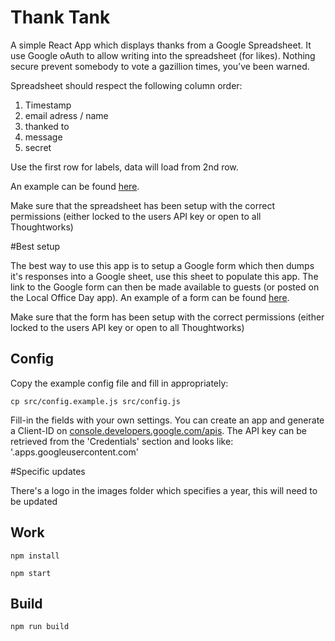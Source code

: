 # Thank Tank

A simple React App which displays thanks from a Google Spreadsheet.
It use Google oAuth to allow writing into the spreadsheet (for likes).
Nothing secure prevent somebody to vote a gazillion times, you’ve been warned.

Spreadsheet should respect the following column order:

1. Timestamp
1. email adress / name
1. thanked to
1. message
1. secret

Use the first row for labels, data will load from 2nd row.

An example can be found [here](https://docs.google.com/spreadsheets/d/1JBJQDopPqTYgTf_Xt6ZpwVF5WdOrD-yEnz18mHUGv54/edit#gid=0).

Make sure that the spreadsheet has been setup with the correct permissions (either locked to the users API key or open to all
Thoughtworks)

#Best setup

The best way to use this app is to setup a Google form which then dumps it's responses into a Google sheet, use this sheet
to populate this app. The link to the Google form can then be made available to guests (or posted on the Local Office Day app).
An example of a form can be found [here](https://docs.google.com/forms/d/126EQUHAcG9Tmp6VN4RuUAEZB9KrqVjOSg5WPPL5tPaU/edit?usp=sharing).

Make sure that the form has been setup with the correct permissions (either locked to the users API key or open to all
Thoughtworks)

## Config

Copy the example config file and fill in appropriately:

```
cp src/config.example.js src/config.js
```

Fill-in the fields with your own settings. You can create an app and generate a
Client-ID on [console.developers.google.com/apis](https://console.developers.google.com/apis/).
The API key can be retrieved from the 'Credentials' section and looks like: 
'<unique-string>.apps.googleusercontent.com'

#Specific updates

There's a logo in the images folder which specifies a year, this will need to be updated

## Work

```
npm install
```

```
npm start
```

## Build

```
npm run build
```
